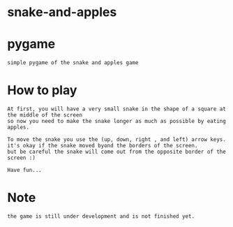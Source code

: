 # snake-and-apples
  # pygame
    simple pygame of the snake and apples game
	
# How to play
	At first, you will have a very small snake in the shape of a square at the middle of the screen
	so now you need to make the snake longer as much as possible by eating apples.
	
	To move the snake you use the (up, down, right , and left) arrow keys.
	it's okay if the snake moved byond the borders of the screen. 
	but be careful the snake will come out from the opposite border of the screen :)

	Have fun... 
# Note
	the game is still under development and is not finished yet. 
